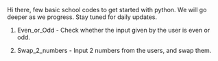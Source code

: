 Hi there, few basic school codes to get started with python. We will go deeper as we progress. Stay tuned for daily updates. 

1. Even_or_Odd - Check whether the input given by the user is even or odd.

2. Swap_2_numbers - Input 2 numbers from the users, and swap them.
